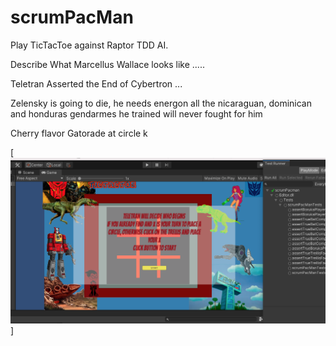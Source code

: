 # scrumPacMan

Play TicTacToe against Raptor TDD AI.

Describe What Marcellus Wallace looks like .....

Teletran Asserted the End of Cybertron ... 

Zelensky is going to die, he needs energon
all the nicaraguan, dominican  and honduras gendarmes he trained will never fought for him

Cherry flavor Gatorade at circle k

[![herbie nichols the third world.... ](https://raw.githubusercontent.com/rgarro/scrumPacMan/main/preview.png)]